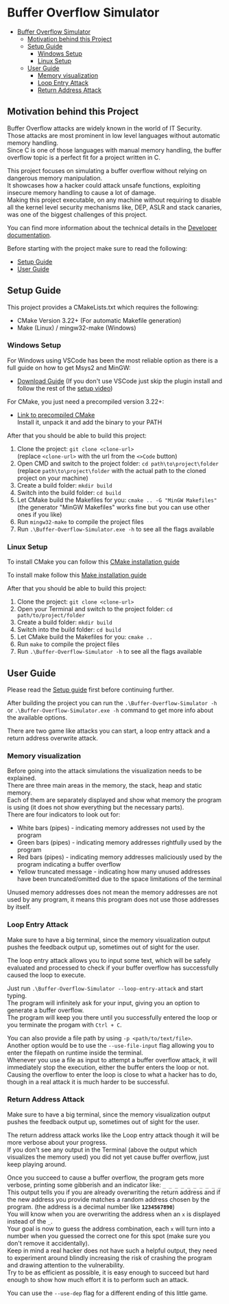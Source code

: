 # Buffer Overflow Simulator

<!-- TOC -->
* [Buffer Overflow Simulator](#buffer-overflow-simulator)
  * [Motivation behind this Project](#motivation-behind-this-project)
  * [Setup Guide](#setup-guide)
    * [Windows Setup](#windows-setup)
    * [Linux Setup](#linux-setup)
  * [User Guide](#user-guide)
    * [Memory visualization](#memory-visualization)
    * [Loop Entry Attack](#loop-entry-attack)
    * [Return Address Attack](#return-address-attack)
<!-- TOC -->

## Motivation behind this Project

Buffer Overflow attacks are widely known in the world of IT Security.  
Those attacks are most prominent in low level languages without automatic memory handling.  
Since C is one of those languages with manual memory handling, the buffer overflow topic is a perfect fit for a project written in C.

This project focuses on simulating a buffer overflow without relying on dangerous memory manipulation.  
It showcases how a hacker could attack unsafe functions, exploiting insecure memory handling to cause a lot of damage.  
Making this project executable, on any machine without requiring to disable all the kernel level security mechanisms like,
DEP, ASLR and stack canaries, was one of the biggest challenges of this project.

You can find more information about the technical details in the [Developer documentation](DeveloperDocumentation.md).

Before starting with the project make sure to read the following:
 - [Setup Guide](#setup-guide)
 - [User Guide](#user-guide)

## Setup Guide

This project provides a CMakeLists.txt which requires the following:
 - CMake Version 3.22+ (For automatic Makefile generation)
 - Make (Linux) / mingw32-make (Windows)

### Windows Setup

For Windows using VSCode has been the most reliable option as there is a full guide on how to get Msys2 and MinGW:
- [Download Guide](https://code.visualstudio.com/docs/cpp/config-mingw) (If you don't use VSCode just skip the plugin install and follow the rest of the [setup video](https://code.visualstudio.com/docs/cpp/config-mingw#_installing-the-mingww64-toolchain))

For CMake, you just need a precompiled version 3.22+:
 - [Link to precompiled CMake](https://cmake.org/download/#latest)  
   Install it, unpack it and add the binary to your PATH

After that you should be able to build this project:
1. Clone the project: `git clone <clone-url>`  
(replace `<clone-url>` with the url from the `<>Code` button)
2. Open CMD and switch to the project folder: `cd path\to\project\folder`  
(replace `path\to\project\folder` with the actual path to the cloned project on your machine)
3. Create a build folder: `mkdir build`
4. Switch into the build folder: `cd build`
5. Let CMake build the Makefiles for you: `cmake .. -G "MinGW Makefiles"`  
(the generator "MinGW Makefiles" works fine but you can use other ones if you like)
6. Run `mingw32-make` to compile the project files
7. Run `.\Buffer-Overflow-Simulator.exe -h` to see all the flags available

### Linux Setup
To install CMake you can follow this [CMake installation guide](https://askubuntu.com/a/865294) 

To install make follow this [Make installation guide](https://askubuntu.com/a/272020)

After that you should be able to build this project:
1. Clone the project: `git clone <clone-url>`
2. Open your Terminal and switch to the project folder: `cd path/to/project/folder`
3. Create a build folder: `mkdir build`
4. Switch into the build folder: `cd build`
5. Let CMake build the Makefiles for you: `cmake ..`
6. Run `make` to compile the project files
7. Run `.\Buffer-Overflow-Simulator -h` to see all the flags available

## User Guide

Please read the [Setup guide](#setup-guide) first before continuing further.

After building the project you can run the `.\Buffer-Overflow-Simulator -h` or `.\Buffer-Overflow-Simulator.exe -h` command to get more info about the available options.

There are two game like attacks you can start, a loop entry attack and a return address overwrite attack.

### Memory visualization

Before going into the attack simulations the visualization needs to be explained.  
There are three main areas in the memory, the stack, heap and static memory.  
Each of them are separately displayed and show what memory the program is using (it does not show everything but the necessary parts).  
There are four indicators to look out for:
 - White bars (pipes) - indicating memory addresses not used by the program
 - Green bars (pipes) - indicating memory addresses rightfully used by the program
 - Red bars (pipes) - indicating memory addresses maliciously used by the program indicating a buffer overflow
 - Yellow truncated message - indicating how many unused addresses have been truncated/omitted due to the space limitations of the terminal

Unused memory addresses does not mean the memory addresses are not used by any program, it means this program does not use those addresses by itself.

### Loop Entry Attack

Make sure to have a big terminal, since the memory visualization output pushes the feedback output up, sometimes out of sight for the user.

The loop entry attack allows you to input some text, which will be safely evaluated and processed to check if your buffer overflow has successfully caused the loop to execute.

Just run `.\Buffer-Overflow-Simulator --loop-entry-attack` and start typing.  
The program will infinitely ask for your input, giving you an option to generate a buffer overflow.  
The program will keep you there until you successfully entered the loop or you terminate the progam with `Ctrl + C`.

You can also provide a file path by using `-p <path/to/text/file>`.  
Another option would be to use the `--use-file-input` flag allowing you to enter the filepath on runtime inside the terminal.  
Whenever you use a file as input to attempt a buffer overflow attack, it will immediately stop the execution, either the buffer enters the loop or not.  
Causing the overflow to enter the loop is close to what a hacker has to do, though in a real attack it is much harder to be successful.

### Return Address Attack

Make sure to have a big terminal, since the memory visualization output pushes the feedback output up, sometimes out of sight for the user.

The return address attack works like the Loop entry attack though it will be more verbose about your progress.  
If you don't see any output in the Terminal (above the output which visualizes the memory used) you did not yet cause buffer overflow, just keep playing around.

Once you succeed to cause a buffer overflow, the program gets more verbose, printing some gibberish and an indicator like: `_ _ _ _ _ _ _ _ _ _`  
This output tells you if you are already overwriting the return address and if the new address you provide matches a random address chosen by the program.  (the address is a decimal number like **`1234567890`**)  
You will know when you are overwriting the address when an `x` is displayed instead of the `_`.  
Your goal is now to guess the address combination, each `x` will turn into a number when you guessed the correct one for this spot (make sure you don't remove it accidentally).  
Keep in mind a real hacker does not have such a helpful output,
they need to experiment around blindly increasing the risk of crashing the program and drawing attention to the vulnerability.  
Try to be as efficient as possible, it is easy enough to succeed but hard enough to show how much effort it is to perform such an attack.

You can use the `--use-dep` flag for a different ending of this little game.